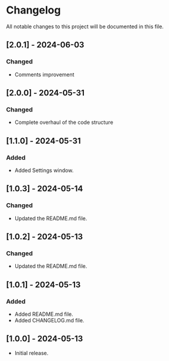 # Changelog

All notable changes to this project will be documented in this file.

## [2.0.1] - 2024-06-03

### Changed

- Comments improvement

## [2.0.0] - 2024-05-31

### Changed

- Complete overhaul of the code structure

## [1.1.0] - 2024-05-31

### Added

- Added Settings window.

## [1.0.3] - 2024-05-14

### Changed

- Updated the README.md file.

## [1.0.2] - 2024-05-13

### Changed

- Updated the README.md file.

## [1.0.1] - 2024-05-13

### Added

- Added README.md file.
- Added CHANGELOG.md file.

## [1.0.0] - 2024-05-13

- Initial release.
